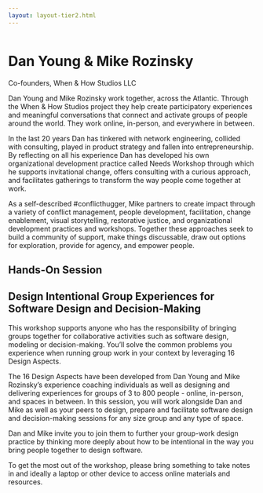 ```yaml
---
layout: layout-tier2.html
---
```

<div class="container section featured-speaker">
   <div class="row">
     <div class="col-xs-12 col-sm-2 new-img-container">
       <img class="new-speaker-page-img dan-young-and-mike-rozinsky" />
       </div>
     <div class="col-xs-12 col-sm-10 copy-container">
       <h1 class="speaker-header">Dan Young &amp; Mike Rozinsky</h1>
       <span class="speaker-subtitle">Co-founders, When & How Studios LLC</span>
       <p></p>
       <p>Dan Young and Mike Rozinsky work together, across the Atlantic. Through the When & How Studios project they help create participatory experiences and meaningful conversations that connect and activate groups of people around the world. They work online, in-person, and everywhere in between.</p>
        <p>In the last 20 years Dan has tinkered with network engineering, collided with consulting, played in product strategy and fallen into entrepreneurship. By reflecting on all his experience Dan has developed his own organizational development practice called Needs Workshop through which he supports invitational change, offers consulting with a curious approach, and facilitates gatherings to transform the way people come together at work.</p>
        <p>As a self-described #conflicthugger, Mike partners to create impact through a variety of conflict management, people development, facilitation, change enablement, visual storytelling, restorative justice, and organizational development practices and workshops. Together these approaches seek to build a community of support, make things discussable, draw out options for exploration, provide for agency, and empower people.</p>
        <h2>Hands-On Session</h2>
        <h2 class="gold">Design Intentional Group Experiences for Software Design and Decision-Making</h2>
        <p>This workshop supports anyone who has the responsibility of bringing groups together for collaborative activities such as software design, modeling or decision-making. You’ll solve the common problems you experience when running group work in your context by leveraging 16 Design Aspects.</p>
        <p>The 16 Design Aspects have been developed from Dan Young and Mike Rozinsky’s experience coaching individuals as well as designing and delivering experiences for groups of 3 to 800 people - online, in-person, and spaces in between. In this session, you will work alongside Dan and Mike as well as your peers to design, prepare and facilitate software design and decision-making sessions for any size group and any type of space.</p>
        <p>Dan and Mike invite you to join them to further your group-work design practice by thinking more deeply about how to be intentional in the way you bring people together to design software.</p>
        <p>To get the most out of the workshop, please bring something to take notes in and ideally a laptop or other device to access online materials and resources.</p>
     </div>
   </div>
 </div>
